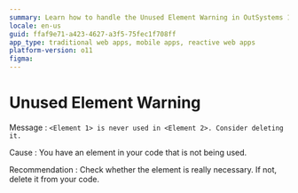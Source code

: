 ```yaml
---
summary: Learn how to handle the Unused Element Warning in OutSystems 11 (O11) by checking and removing unnecessary code elements.
locale: en-us
guid: ffaf9e71-a423-4627-a3f5-75fec1f708ff
app_type: traditional web apps, mobile apps, reactive web apps
platform-version: o11
figma:
---
```


# Unused Element Warning

Message
:   `<Element 1> is never used in <Element 2>. Consider deleting it.`

Cause
:   You have an element in your code that is not being used.

Recommendation
:   Check whether the element is really necessary. If not, delete it from your code.
